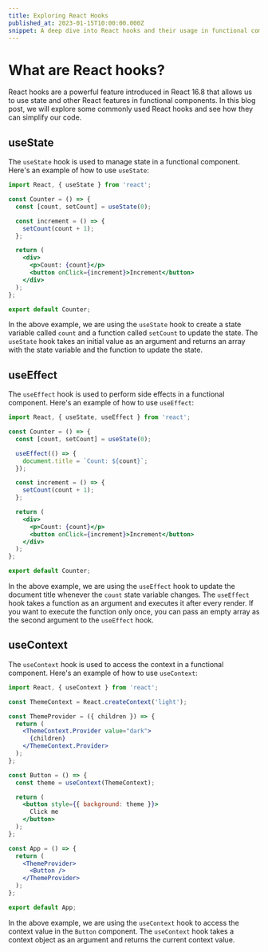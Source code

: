 ```yaml
---
title: Exploring React Hooks
published_at: 2023-01-15T10:00:00.000Z
snippet: A deep dive into React hooks and their usage in functional components. In this blog post, we will explore some commonly used React hooks and see how they can simplify our code. For example, we will see how to use the useState hook to manage state in a functional component. Furthermore, we will see how to use the useEffect hook to perform side effects in a functional component. Finally, we will see how to use the useContext hook to access the context in a functional component.
---
```


# What are React hooks?

React hooks are a powerful feature introduced in React 16.8 that allows us to use state and other React features in functional components. In this blog post, we will explore some commonly used React hooks and see how they can simplify our code.

## useState

The `useState` hook is used to manage state in a functional component. Here's an example of how to use `useState`:

```jsx
import React, { useState } from 'react';

const Counter = () => {
  const [count, setCount] = useState(0);

  const increment = () => {
    setCount(count + 1);
  };

  return (
    <div>
      <p>Count: {count}</p>
      <button onClick={increment}>Increment</button>
    </div>
  );
};

export default Counter;
```

In the above example, we are using the `useState` hook to create a state variable called `count` and a function called `setCount` to update the state. The `useState` hook takes an initial value as an argument and returns an array with the state variable and the function to update the state.

## useEffect

The `useEffect` hook is used to perform side effects in a functional component. Here's an example of how to use `useEffect`:

```jsx
import React, { useState, useEffect } from 'react';

const Counter = () => {
  const [count, setCount] = useState(0);

  useEffect(() => {
    document.title = `Count: ${count}`;
  });

  const increment = () => {
    setCount(count + 1);
  };

  return (
    <div>
      <p>Count: {count}</p>
      <button onClick={increment}>Increment</button>
    </div>
  );
};

export default Counter;
```

In the above example, we are using the `useEffect` hook to update the document title whenever the `count` state variable changes. The `useEffect` hook takes a function as an argument and executes it after every render. If you want to execute the function only once, you can pass an empty array as the second argument to the `useEffect` hook.

## useContext

The `useContext` hook is used to access the context in a functional component. Here's an example of how to use `useContext`:

```jsx
import React, { useContext } from 'react';

const ThemeContext = React.createContext('light');

const ThemeProvider = ({ children }) => {
  return (
    <ThemeContext.Provider value="dark">
      {children}
    </ThemeContext.Provider>
  );
};

const Button = () => {
  const theme = useContext(ThemeContext);

  return (
    <button style={{ background: theme }}>
      Click me
    </button>
  );
};

const App = () => {
  return (
    <ThemeProvider>
      <Button />
    </ThemeProvider>
  );
};

export default App;
```

In the above example, we are using the `useContext` hook to access the context value in the `Button` component. The `useContext` hook takes a context object as an argument and returns the current context value.

